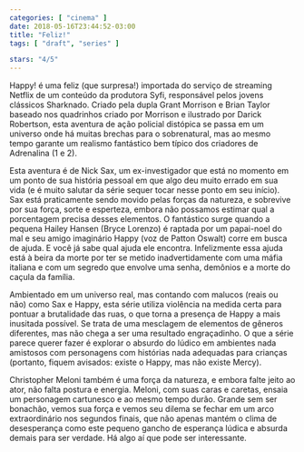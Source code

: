 ```yaml
---
categories: [ "cinema" ]
date: 2018-05-16T23:44:52-03:00
title: "Feliz!"
tags: [ "draft", "series" ]

stars: "4/5"
---
```

Happy! é uma feliz (que surpresa!) importada do serviço de streaming Netflix de um conteúdo da produtora Syfi, responsável pelos jovens clássicos Sharknado. Criado pela dupla Grant Morrison e Brian Taylor baseado nos quadrinhos criado por Morrison e ilustrado por Darick Robertson, esta aventura de ação policial distópica se passa em um universo onde há muitas brechas para o sobrenatural, mas ao mesmo tempo garante um realismo fantástico bem típico dos criadores de Adrenalina (1 e 2).

Esta aventura é de Nick Sax, um ex-investigador que está no momento em um ponto de sua história pessoal em que algo deu muito errado em sua vida (e é muito salutar da série sequer tocar nesse ponto em seu início). Sax está praticamente sendo movido pelas forças da natureza, e sobrevive por sua força, sorte e esperteza, embora não possamos estimar qual a porcentagem precisa desses elementos. O fantástico surge quando a pequena Hailey Hansen (Bryce Lorenzo) é raptada por um papai-noel do mal e seu amigo imaginário Happy (voz de Patton Oswalt) corre em busca de ajuda. E você já sabe qual ajuda ele encontra. Infelizmente essa ajuda está à beira da morte por ter se metido inadvertidamente com uma máfia italiana e com um segredo que envolve uma senha, demônios e a morte do caçula da família.

Ambientado em um universo real, mas contando com malucos (reais ou não) como Sax e Happy, esta série utiliza violência na medida certa para pontuar a brutalidade das ruas, o que torna a presença de Happy a mais inusitada possível. Se trata de uma mesclagem de elementos de gêneros diferentes, mas não chega a ser uma resultado engraçadinho. O que a série parece querer fazer é explorar o absurdo do lúdico em ambientes nada amistosos com personagens com histórias nada adequadas para crianças (portanto, fiquem avisados: existe o Happy, mas não existe Mercy).

Christopher Meloni também é uma força da natureza, e embora falte jeito ao ator, não falta postura e energia. Meloni, com suas caras e caretas, ensaia um personagem cartunesco e ao mesmo tempo durão. Grande sem ser bonachão, vemos sua força e vemos seu dilema se fechar em um arco extraordinário nos segundos finais, que não apenas mantém o clima de desesperança como este pequeno gancho de esperança lúdica e absurda demais para ser verdade. Há algo aí que pode ser interessante.
